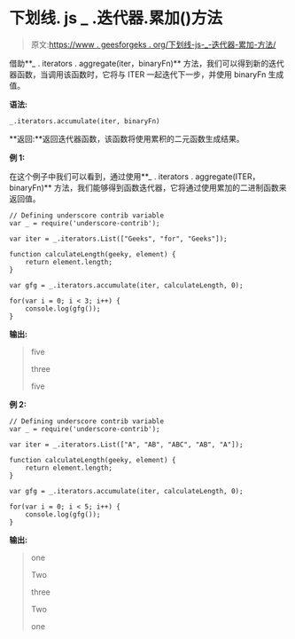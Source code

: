 # 下划线. js _ .迭代器.累加()方法

> 原文:[https://www . geesforgeks . org/下划线-js-_-迭代器-累加-方法/](https://www.geeksforgeeks.org/underscore-js-_-iterators-accumulate-method/)

借助**_ . iterators . aggregate(iter，binaryFn)** 方法，我们可以得到新的迭代器函数，当调用该函数时，它将与 ITER 一起迭代下一步，并使用 binaryFn 生成值。

**语法:**

```
_.iterators.accumulate(iter, binaryFn)
```

**返回:**返回迭代器函数，该函数将使用累积的二元函数生成结果。

**例 1:**

在这个例子中我们可以看到，通过使用**_ . iterators . aggregate(ITER，binaryFn)** 方法，我们能够得到函数迭代器，它将通过使用累加的二进制函数来返回值。

```
// Defining underscore contrib variable 
var _ = require('underscore-contrib');

var iter = _.iterators.List(["Geeks", "for", "Geeks"]);

function calculateLength(geeky, element) {
    return element.length;
}

var gfg = _.iterators.accumulate(iter, calculateLength, 0);

for(var i = 0; i < 3; i++) {
    console.log(gfg());
}
```

**输出:**

> five
> 
> three
> 
> five

**例 2:**

```
// Defining underscore contrib variable 
var _ = require('underscore-contrib');

var iter = _.iterators.List(["A", "AB", "ABC", "AB", "A"]);

function calculateLength(geeky, element) {
    return element.length;
}

var gfg = _.iterators.accumulate(iter, calculateLength, 0);

for(var i = 0; i < 5; i++) {
    console.log(gfg());
}
```

**输出:**

> one
> 
> Two
> 
> three
> 
> Two
> 
> one